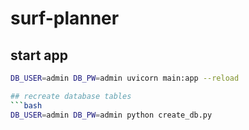 # surf-planner
## start app 
```bash
DB_USER=admin DB_PW=admin uvicorn main:app --reload

## recreate database tables 
```bash
DB_USER=admin DB_PW=admin python create_db.py


